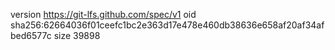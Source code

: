 version https://git-lfs.github.com/spec/v1
oid sha256:62664036f01ceefc1bc2e363d17e478e460db38636e658af20af34afbed6577c
size 39898
